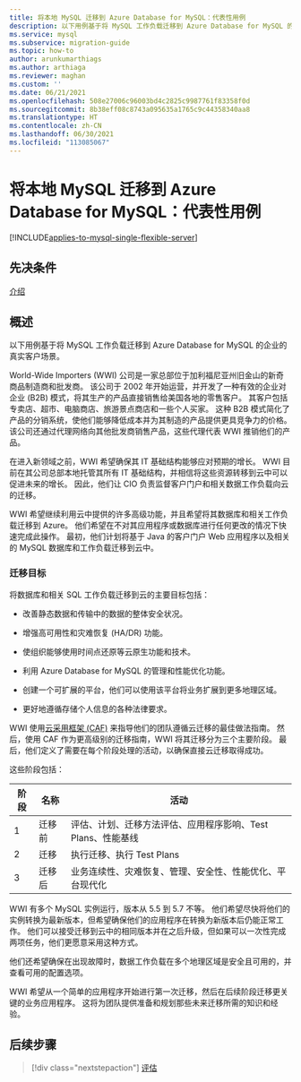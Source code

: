 ```yaml
---
title: 将本地 MySQL 迁移到 Azure Database for MySQL：代表性用例
description: 以下用例基于将 MySQL 工作负载迁移到 Azure Database for MySQL 的企业的真实客户场景。
ms.service: mysql
ms.subservice: migration-guide
ms.topic: how-to
author: arunkumarthiags
ms.author: arthiaga
ms.reviewer: maghan
ms.custom: ''
ms.date: 06/21/2021
ms.openlocfilehash: 508e27006c96003bd4c2825c9987761f83358f0d
ms.sourcegitcommit: 8b38eff08c8743a095635a1765c9c44358340aa8
ms.translationtype: HT
ms.contentlocale: zh-CN
ms.lasthandoff: 06/30/2021
ms.locfileid: "113085067"
---
```

# <a name="migrate-mysql-on-premises-to-azure-database-for-mysql-representative-use-case"></a>将本地 MySQL 迁移到 Azure Database for MySQL：代表性用例

[!INCLUDE[applies-to-mysql-single-flexible-server](../../includes/applies-to-mysql-single-flexible-server.md)]

## <a name="prerequisites"></a>先决条件

[介绍](01-mysql-migration-guide-intro.md)
## <a name="overview"></a>概述

以下用例基于将 MySQL 工作负载迁移到 Azure Database for MySQL 的企业的真实客户场景。

World-Wide Importers (WWI) 公司是一家总部位于加利福尼亚州旧金山的新奇商品制造商和批发商。 该公司于 2002 年开始运营，并开发了一种有效的企业对企业 (B2B) 模式，将其生产的产品直接销售给美国各地的零售客户。 其客户包括专卖店、超市、电脑商店、旅游景点商店和一些个人买家。 这种 B2B 模式简化了产品的分销系统，使他们能够降低成本并为其制造的产品提供更具竞争力的价格。 该公司还通过代理网络向其他批发商销售产品，这些代理代表 WWI 推销他们的产品。

在进入新领域之前，WWI 希望确保其 IT 基础结构能够应对预期的增长。 WWI 目前在其公司总部本地托管其所有 IT 基础结构，并相信将这些资源转移到云中可以促进未来的增长。 因此，他们让 CIO 负责监督客户门户和相关数据工作负载向云的迁移。

WWI 希望继续利用云中提供的许多高级功能，并且希望将其数据库和相关工作负载迁移到 Azure。 他们希望在不对其应用程序或数据库进行任何更改的情况下快速完成此操作。 最初，他们计划将基于 Java 的客户门户 Web 应用程序以及相关的 MySQL 数据库和工作负载迁移到云中。

### <a name="migration-goals"></a>迁移目标

将数据库和相关 SQL 工作负载迁移到云的主要目标包括：

  - 改善静态数据和传输中的数据的整体安全状况。

  - 增强高可用性和灾难恢复 (HA/DR) 功能。

  - 使组织能够使用时间点还原等云原生功能和技术。

  - 利用 Azure Database for MySQL 的管理和性能优化功能。

  - 创建一个可扩展的平台，他们可以使用该平台将业务扩展到更多地理区域。

  - 更好地遵循存储个人信息的各种法律要求。

WWI 使用[云采用框架 (CAF)](/azure/cloud-adoption-framework/) 来指导他们的团队遵循云迁移的最佳做法指南。 然后，使用 CAF 作为更高级别的迁移指南，WWI 将其迁移分为三个主要阶段。 最后，他们定义了需要在每个阶段处理的活动，以确保直接云迁移取得成功。

这些阶段包括：

| 阶段 | 名称 | 活动 |
|-------|------|------------|
| 1 | 迁移前 | 评估、计划、迁移方法评估、应用程序影响、Test Plans、性能基线 |
| 2 | 迁移     | 执行迁移、执行 Test Plans                                                                          |
| 3 | 迁移后| 业务连续性、灾难恢复、管理、安全性、性能优化、平台现代化 |

WWI 有多个 MySQL 实例运行，版本从 5.5 到 5.7 不等。 他们希望尽快将他们的实例转换为最新版本，但希望确保他们的应用程序在转换为新版本后仍能正常工作。 他们可以接受迁移到云中的相同版本并在之后升级，但如果可以一次性完成两项任务，他们更愿意采用这种方式。

他们还希望确保在出现故障时，数据工作负载在多个地理区域是安全且可用的，并查看可用的配置选项。

WWI 希望从一个简单的应用程序开始进行第一次迁移，然后在后续阶段迁移更关键的业务应用程序。 这将为团队提供准备和规划那些未来迁移所需的知识和经验。  

## <a name="next-steps"></a>后续步骤

> [!div class="nextstepaction"]
> [评估](./03-assessment.md)
